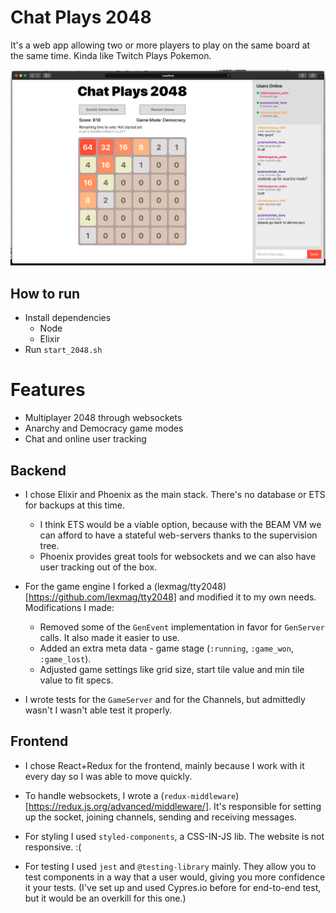 # Chat Plays 2048

It's a web app allowing two or more players to play on the same board at the same time. Kinda like Twitch Plays Pokemon.

![Chat Plays 2048 screenshot](./screenshot.png)

## How to run

- Install dependencies
  - Node
  - Elixir
- Run `start_2048.sh`

# Features

- Multiplayer 2048 through websockets
- Anarchy and Democracy game modes
- Chat and online user tracking

## Backend

- I chose Elixir and Phoenix as the main stack. There's no database or ETS for backups at this time.

  - I think ETS would be a viable option, because with the BEAM VM we can afford to have a stateful web-servers thanks to the supervision tree.
  - Phoenix provides great tools for websockets and we can also have user tracking out of the box.

* For the game engine I forked a (lexmag/tty2048)[https://github.com/lexmag/tty2048] and modified it to my own needs. Modifications I made:

  - Removed some of the `GenEvent` implementation in favor for `GenServer` calls. It also made it easier to use.
  - Added an extra meta data - game stage (`:running`, `:game_won`, `:game_lost`).
  - Adjusted game settings like grid size, start tile value and min tile value to fit specs.

- I wrote tests for the `GameServer` and for the Channels, but admittedly wasn't I wasn't able test it properly.

## Frontend

- I chose React+Redux for the frontend, mainly because I work with it every day so I was able to move quickly.
- To handle websockets, I wrote a (`redux-middleware`)[https://redux.js.org/advanced/middleware/]. It's responsible for setting up the socket, joining channels, sending and receiving messages.

- For styling I used `styled-components`, a CSS-IN-JS lib. The website is not responsive. :(
- For testing I used `jest` and `@testing-library` mainly. They allow you to test components in a way that a user would, giving you more confidence it your tests. (I've set up and used Cypres.io before for end-to-end test, but it would be an overkill for this one.)
